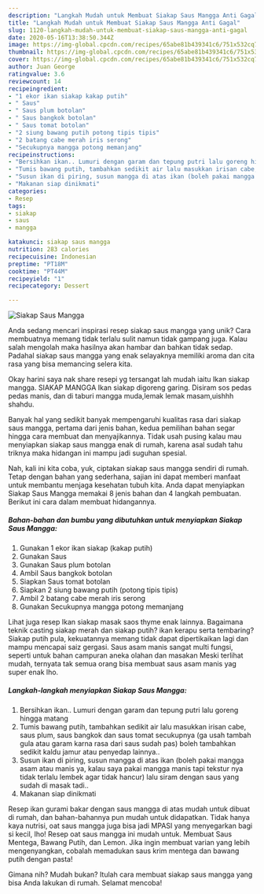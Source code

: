 ```yaml
---
description: "Langkah Mudah untuk Membuat Siakap Saus Mangga Anti Gagal"
title: "Langkah Mudah untuk Membuat Siakap Saus Mangga Anti Gagal"
slug: 1120-langkah-mudah-untuk-membuat-siakap-saus-mangga-anti-gagal
date: 2020-05-16T13:38:50.344Z
image: https://img-global.cpcdn.com/recipes/65abe81b439341c6/751x532cq70/siakap-saus-mangga-foto-resep-utama.jpg
thumbnail: https://img-global.cpcdn.com/recipes/65abe81b439341c6/751x532cq70/siakap-saus-mangga-foto-resep-utama.jpg
cover: https://img-global.cpcdn.com/recipes/65abe81b439341c6/751x532cq70/siakap-saus-mangga-foto-resep-utama.jpg
author: Juan George
ratingvalue: 3.6
reviewcount: 14
recipeingredient:
- "1 ekor ikan siakap kakap putih"
- " Saus"
- " Saus plum botolan"
- " Saus bangkok botolan"
- " Saus tomat botolan"
- "2 siung bawang putih potong tipis tipis"
- "2 batang cabe merah iris serong"
- "Secukupnya mangga potong memanjang"
recipeinstructions:
- "Bersihkan ikan.. Lumuri dengan garam dan tepung putri lalu goreng hingga matang"
- "Tumis bawang putih, tambahkan sedikit air lalu masukkan irisan cabe, saus plum, saus bangkok dan saus tomat secukupnya (ga usah tambah gula atau garam karna rasa dari saus sudah pas) boleh tambahkan sedikit kaldu jamur atau penyedap lainnya.."
- "Susun ikan di piring, susun mangga di atas ikan (boleh pakai mangga asam atau manis ya, kalau saya pakai mangga manis tapi tekstur nya tidak terlalu lembek agar tidak hancur) lalu siram dengan saus yang sudah di masak tadi.."
- "Makanan siap dinikmati"
categories:
- Resep
tags:
- siakap
- saus
- mangga

katakunci: siakap saus mangga 
nutrition: 283 calories
recipecuisine: Indonesian
preptime: "PT18M"
cooktime: "PT44M"
recipeyield: "1"
recipecategory: Dessert

---
```



![Siakap Saus Mangga](https://img-global.cpcdn.com/recipes/65abe81b439341c6/751x532cq70/siakap-saus-mangga-foto-resep-utama.jpg)

Anda sedang mencari inspirasi resep siakap saus mangga yang unik? Cara membuatnya memang tidak terlalu sulit namun tidak gampang juga. Kalau salah mengolah maka hasilnya akan hambar dan bahkan tidak sedap. Padahal siakap saus mangga yang enak selayaknya memiliki aroma dan cita rasa yang bisa memancing selera kita.

Okay harini saya nak share resepi yg tersangat lah mudah iaitu Ikan siakap mangga. SIAKAP MANGGA Ikan siakap digoreng garing. Disiram sos pedas pedas manis, dan di taburi mangga muda,lemak lemak masam,uishhh shahdu.

Banyak hal yang sedikit banyak mempengaruhi kualitas rasa dari siakap saus mangga, pertama dari jenis bahan, kedua pemilihan bahan segar hingga cara membuat dan menyajikannya. Tidak usah pusing kalau mau menyiapkan siakap saus mangga enak di rumah, karena asal sudah tahu triknya maka hidangan ini mampu jadi suguhan spesial.


Nah, kali ini kita coba, yuk, ciptakan siakap saus mangga sendiri di rumah. Tetap dengan bahan yang sederhana, sajian ini dapat memberi manfaat untuk membantu menjaga kesehatan tubuh kita. Anda dapat menyiapkan Siakap Saus Mangga memakai 8 jenis bahan dan 4 langkah pembuatan. Berikut ini cara dalam membuat hidangannya.

<!--inarticleads1-->

##### Bahan-bahan dan bumbu yang dibutuhkan untuk menyiapkan Siakap Saus Mangga:

1. Gunakan 1 ekor ikan siakap (kakap putih)
1. Gunakan  Saus
1. Gunakan  Saus plum botolan
1. Ambil  Saus bangkok botolan
1. Siapkan  Saus tomat botolan
1. Siapkan 2 siung bawang putih (potong tipis tipis)
1. Ambil 2 batang cabe merah iris serong
1. Gunakan Secukupnya mangga potong memanjang


Lihat juga resep Ikan siakap masak saos thyme enak lainnya. Bagaimana teknik casting siakap merah dan siakap putih? ikan kerapu serta tembaring? Siakap putih pula, kekuatannya memang tidak dapat dipertikaikan lagi dan mampu mencapai saiz gergasi. Saus asam manis sangat multi fungsi, seperti untuk bahan campuran aneka olahan dan masakan Meski terlihat mudah, ternyata tak semua orang bisa membuat saus asam manis yag super enak lho. 

<!--inarticleads2-->

##### Langkah-langkah menyiapkan Siakap Saus Mangga:

1. Bersihkan ikan.. Lumuri dengan garam dan tepung putri lalu goreng hingga matang
1. Tumis bawang putih, tambahkan sedikit air lalu masukkan irisan cabe, saus plum, saus bangkok dan saus tomat secukupnya (ga usah tambah gula atau garam karna rasa dari saus sudah pas) boleh tambahkan sedikit kaldu jamur atau penyedap lainnya..
1. Susun ikan di piring, susun mangga di atas ikan (boleh pakai mangga asam atau manis ya, kalau saya pakai mangga manis tapi tekstur nya tidak terlalu lembek agar tidak hancur) lalu siram dengan saus yang sudah di masak tadi..
1. Makanan siap dinikmati


Resep ikan gurami bakar dengan saus mangga di atas mudah untuk dibuat di rumah, dan bahan-bahannya pun mudah untuk didapatkan. Tidak hanya kaya nutrisi, oat saus mangga juga bisa jadi MPASI yang menyegarkan bagi si kecil, lho! Resep oat saus mangga ini mudah untuk. Membuat Saus Mentega, Bawang Putih, dan Lemon. Jika ingin membuat varian yang lebih mengenyangkan, cobalah memadukan saus krim mentega dan bawang putih dengan pasta! 

Gimana nih? Mudah bukan? Itulah cara membuat siakap saus mangga yang bisa Anda lakukan di rumah. Selamat mencoba!
